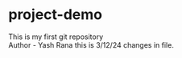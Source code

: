 # project-demo
This is my first git repository
<br>
Author - Yash Rana
this is 3/12/24 changes in file.
